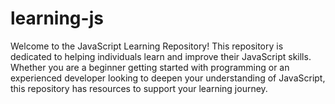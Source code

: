 # learning-js
Welcome to the JavaScript Learning Repository! This repository is dedicated to helping individuals learn and improve their JavaScript skills. Whether you are a beginner getting started with programming or an experienced developer looking to deepen your understanding of JavaScript, this repository has resources to support your learning journey.
